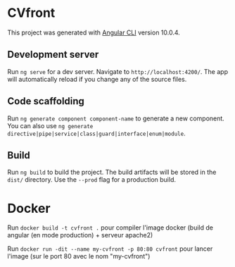 # CVfront

This project was generated with [Angular CLI](https://github.com/angular/angular-cli) version 10.0.4.

## Development server

Run `ng serve` for a dev server. Navigate to `http://localhost:4200/`. The app will automatically reload if you change any of the source files.

## Code scaffolding

Run `ng generate component component-name` to generate a new component. You can also use `ng generate directive|pipe|service|class|guard|interface|enum|module`.

## Build

Run `ng build` to build the project. The build artifacts will be stored in the `dist/` directory. Use the `--prod` flag for a production build.

# Docker

Run `docker build -t cvfront .` pour compiler l'image docker (build de angular (en mode production) + serveur apache2)

Run `docker run -dit --name my-cvfront -p 80:80 cvfront` pour lancer l'image (sur le port 80 avec le nom "my-cvfront")

